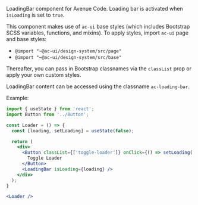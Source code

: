 LoadingBar component for Avenue Code.
Loading bar is activated when `isLoading` is set to `true`.

This component makes use of `ac-ui` base styles (which includes Bootstrap SCSS variables, functions, and mixins).
To apply styles, import `ac-ui` page and base styles:
  * `@import "~@ac-ui/design-system/src/page"`
  * `@import "~@ac-ui/design-system/src/base"`
  
Thereafter, you can pass in Bootstrap classnames via the `classList` prop or apply your own custom styles.

LoadingBar content can be accessed using the classname `ac-loading-bar`.

Example:
```jsx
import { useState } from 'react';
import Button from '../Button';

const Loader = () => {
  const [loading, setLoading] = useState(false);

  return (
    <div>
      <Button classList={['toggle-loader']} onClick={() => setLoading(!loading)}>
        Toggle Loader
      </Button>
      <LoadingBar isLoading={loading} />
    </div>
  );
}

<Loader />
```
